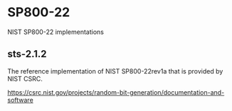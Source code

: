 # SP800-22
NIST SP800-22 implementations

## sts-2.1.2
The reference implementation of NIST SP800-22rev1a that is provided by NIST CSRC.

https://csrc.nist.gov/projects/random-bit-generation/documentation-and-software